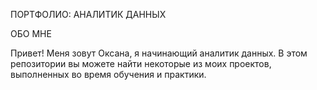 ПОРТФОЛИО: АНАЛИТИК ДАННЫХ

ОБО МНЕ

Привет! Меня зовут Оксана, я начинающий аналитик данных. В этом репозитории вы можете найти некоторые из моих проектов, выполненных во время обучения и практики. 


